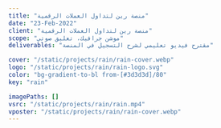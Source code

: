 ```yaml
---
title: "منصة رين لتداول العملات الرقمية"
date: "23-Feb-2022"
client: "منصة رين لتداول العملات الرقمية"
scope: "موشن جرافيك، تعليق صوتي"
deliverables: "مقترح فيديو تعليمي لشرح التسجيل في المنصة"

cover: "/static/projects/rain/rain-cover.webp"
logo: "/static/projects/rain/rain-logo.svg"
color: "bg-gradient-to-bl from-[#3d3d3d]/80"
key: "rain"

imagePaths: []
vsrc: "/static/projects/rain/rain.mp4"
vposter: "/static/projects/rain/rain-cover.webp"
---
```

